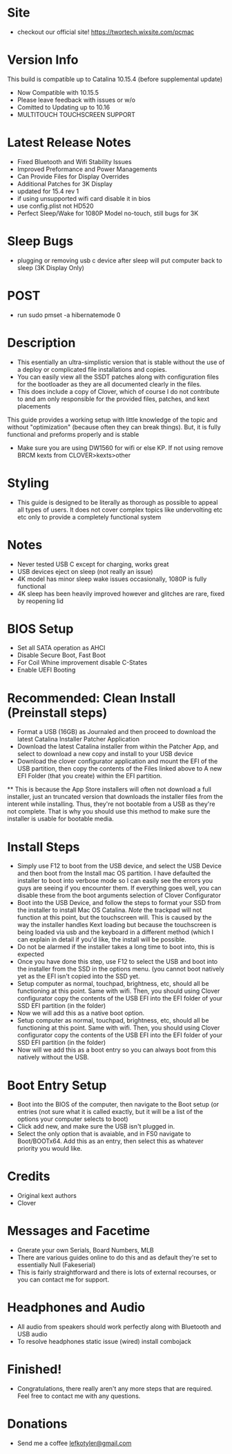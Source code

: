 # Site
- checkout our official site! https://twortech.wixsite.com/pcmac

# Version Info

This build is compatible up to Catalina 10.15.4 (before supplemental update)
- Now Compatible with 10.15.5
- Please leave feedback with issues or w/o
- Comitted to Updating up to 10.16
- MULTITOUCH TOUCHSCREEN SUPPORT

# Latest Release Notes
- Fixed Bluetooth and Wifi Stability Issues
- Improved Preformance and Power Managements
- Can Provide Files for Display Overrides
- Additional Patches for 3K Display
- updated for 15.4 rev 1
- if using unsupported wifi card disable it in bios
- use config.plist not HD520
- Perfect Sleep/Wake for 1080P Model no-touch, still bugs for 3K
# Sleep Bugs
- plugging or removing usb c device after sleep will put computer back to sleep (3K Display Only)
# POST

- run sudo pmset -a hibernatemode 0

# Description

- This esentially an ultra-simplistic version that is stable without the use of a deploy or complicated file installations and copies.
- You can easily view all the SSDT patches along with configuration files for the bootloader as they are all documented clearly in the files.
- This does include a copy of Clover, which of course I do not contribute to and am only responsible for the provided files, patches, and kext placements

This guide provides a working setup with little knowledge of the topic and without "optimization" (because often they can break things). But, it is fully functional and preforms properly and is stable
- Make sure you are using DW1560 for wifi or else KP. If not using remove BRCM kexts from CLOVER>kexts>other

# Styling
- This guide is designed to be literally as thorough as possible to appeal all types of users.  It does not cover complex topics like undervolting etc etc only to provide a completely functional system

# Notes
- Never tested USB C except for charging, works great
- USB devices eject on sleep (not really an issue)
- 4K model has minor sleep wake issues occasionally, 1080P is fully functional
- 4K sleep has been heavily improved however and glitches are rare, fixed by reopening lid

# BIOS Setup
-  Set all SATA operation as AHCI
- Disable Secure Boot, Fast Boot
- For Coil Whine improvement disable C-States
- Enable UEFI Booting

# Recommended: Clean Install (Preinstall steps)
- Format a USB (16GB) as Journaled and then proceed to download the latest Catalina Installer Patcher Application
- Download the latest Catalina installer from within the Patcher App, and select to download a new copy and install to your USB device
- Download the clover configurator application and mount the EFI of the USB partition, then copy the contents of the Files linked above to A new EFI Folder (that you create) within the EFI partition.

** This is because the App Store installers will often not download a full installer, just an truncated version that downloads the installer files from the interent while installing. Thus, they're not bootable from a USB as they're not complete. That is why you should use this method to make sure the installer is usable for bootable media.

# Install Steps
 - Simply use F12 to boot from the USB device, and select the USB Device and then boot from the Install mac OS partition. I have defaulted the installer to boot into verbose mode so I can easily see the errors you guys are seeing if you encounter them. If everything goes well, you can disable these from the boot arguments selection of Clover Configurator
 - Boot into the USB Device, and follow the steps to format your SSD from the installer to install Mac OS Catalina. *Note* the trackpad will not function at this point, but the touchscreen will. This is caused by the way the installer handles Kext loading but because the touchscreen is being loaded via usb and the keyboard in a different method (which I can explain in detail if you'd like, the install will be possible.
 - Do not be alarmed if the installer takes a long time to boot into, this is expected
 - Once you have done this step, use F12 to select the USB and boot into the installer from the SSD in the options menu. (you cannot boot natively yet as the EFI isn't copied into the SSD yet.
 - Setup computer as normal, touchpad, brightness, etc, should all be functioning at this point. Same with wifi. Then, you should using Clover configurator copy the contents of the USB EFI into the EFI folder of your SSD EFI partition (in the folder)
 - Now we will add this as a native boot option.
 - Setup computer as normal, touchpad, brightness, etc, should all be functioning at this point. Same with wifi. Then, you should using Clover configurator copy the contents of the USB EFI into the EFI folder of your SSD EFI partition (in the folder)
 - Now will we add this as a boot entry so you can always boot from this natively without the USB.
 
 # Boot Entry Setup
 - Boot into the BIOS of the computer, then navigate to the Boot setup (or entries (not sure what it is called exactly, but it will be a list of the options your computer selects to boot)
 - Click add new, and make sure the USB isn't plugged in.
 - Select the only option that is avaiable, and in FS0 navigate to Boot/BOOTx64. Add this as an entry, then select this as whatever priority you would like.
 
 # Credits
- Original kext authors
- Clover
 
 # Messages and Facetime
 - Gnerate your own Serials, Board Numbers, MLB
 - There are various guides online to do this and as default they're set to essentially Null (Fakeserial)
 - This is fairly straightforward and there is lots of external recourses, or you can contact me for support.
 # Headphones and Audio
 - All audio from speakers should work perfectly along with Bluetooth and USB audio
 - To resolve headphones static issue (wired) install combojack 
 
 # Finished!
 - Congratulations, there really aren't any more steps that are required. Feel free to contact me with any questions. 

# Donations 
- Send me a coffee lefkotyler@gmail.com
